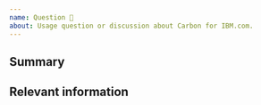 ```yaml
---
name: Question 🤔
about: Usage question or discussion about Carbon for IBM.com.
---
```


<!--

Hi there! 👋 Hope everything is going okay using projects from the IBM.com
Library. It looks like you might have a question about our work, so we wanted to
share a couple resources that you could use if you haven't tried them yet 🙂.

If you're an IBMer, we have a couple of Slack channels available across all IBM
Workspaces:

- #carbon-for-ibm-dotcom for questions about Carbon for IBM.com
- #carbon-design-system for questions about the Design System
- #carbon-components for questions about component styles

If these resources don't work out, help us out by filling out a couple of
details below!

-->

## Summary

## Relevant information

<!-- Provide as much useful information as you can -->
